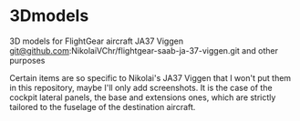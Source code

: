 # 3Dmodels
3D models for FlightGear aircraft JA37 Viggen git@github.com:NikolaiVChr/flightgear-saab-ja-37-viggen.git
and other purposes

Certain items are so specific to Nikolai's JA37 Viggen that I won't put them in this repository, maybe I'll only add screenshots.
It is the case of the cockpit lateral panels, the base and extensions ones, which are strictly tailored to the fuselage of the destination aircraft.
